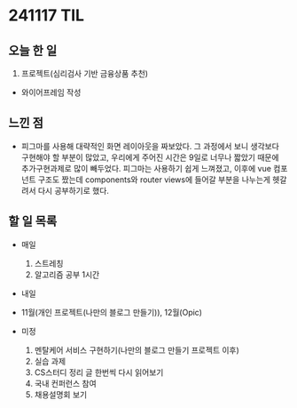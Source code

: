 # 241117 TIL

## 오늘 한 일
1. 프로젝트(심리검사 기반 금융상품 추천)
  - 와이어프레임 작성


## 느낀 점
  - 피그마를 사용해 대략적인 화면 레이아웃을 짜보았다. 그 과정에서 보니 생각보다 구현해야 할 부분이 많았고, 우리에게 주어진 시간은 9일로 너무나 짧았기 때문에 추가구현과제로 많이 빼두었다. 피그마는 사용하기 쉽게 느껴졌고, 이후에 vue 컴포넌트 구조도 짰는데 components와 router views에 들어갈 부분을 나누는게 헷갈려서 다시 공부하기로 했다.

## 할 일 목록
  - 매일
    1. 스트레칭
    2. 알고리즘 공부 1시간

  - 내일
  
  - 11월(개인 프로젝트(나만의 블로그 만들기)), 12월(Opic)

  - 미정
    1. 멘탈케어 서비스 구현하기(나만의 블로그 만들기 프로젝트 이후)
    2. 실습 과제
    3. CS스터디 정리 글 한번씩 다시 읽어보기
    4. 국내 컨퍼런스 참여
    5. 채용설명회 보기
